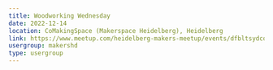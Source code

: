 ```yaml
---
title: Woodworking Wednesday
date: 2022-12-14
location: CoMakingSpace (Makerspace Heidelberg), Heidelberg
link: https://www.meetup.com/heidelberg-makers-meetup/events/dfbltsydcqbsb/
usergroup: makershd
type: usergroup
---
```


